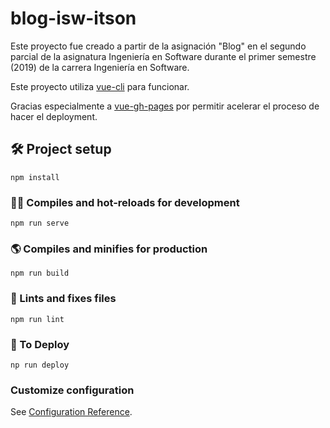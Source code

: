 # blog-isw-itson

Este proyecto fue creado a partir de la asignación "Blog" en el segundo parcial de la asignatura Ingeniería en Software durante el primer semestre (2019) de la carrera Ingeniería en Software.

Este proyecto utiliza [vue-cli](https://github.com/vuejs/vue-cli) para funcionar.

Gracias especialmente a [vue-gh-pages](https://github.com/KieferSivitz/vue-gh-pages) por permitir acelerar el proceso de hacer el deployment.

## 🛠️ Project setup

```
npm install
```

### 👨‍💻️ Compiles and hot-reloads for development

```
npm run serve
```

### 🌎 Compiles and minifies for production

```
npm run build
```

### 🔧 Lints and fixes files

```
npm run lint
```

### 🚀 To Deploy

```
np run deploy
```

### Customize configuration

See [Configuration Reference](https://cli.vuejs.org/config/).

